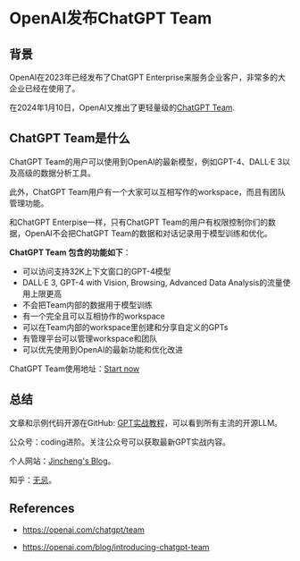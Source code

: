 # OpenAI发布ChatGPT Team

## 背景

OpenAI在2023年已经发布了ChatGPT Enterprise来服务企业客户，非常多的大企业已经在使用了。

在2024年1月10日，OpenAI又推出了更轻量级的[ChatGPT Team](https://openai.com/chatgpt/team).

## ChatGPT Team是什么

ChatGPT Team的用户可以使用到OpenAI的最新模型，例如GPT-4、DALL·E 3以及高级的数据分析工具。

此外，ChatGPT Team用户有一个大家可以互相写作的workspace，而且有团队管理功能。

和ChatGPT Enterpise一样，只有ChatGPT Team的用户有权限控制你们的数据，OpenAI不会把ChatGPT Team的数据和对话记录用于模型训练和优化。

**ChatGPT Team 包含的功能如下**：

- 可以访问支持32K上下文窗口的GPT-4模型
- DALL·E 3, GPT-4 with Vision, Browsing, Advanced Data Analysis的流量使用上限更高
- 不会把Team内部的数据用于模型训练
- 有一个完全且可以互相协作的workspace
- 可以在Team内部的workspace里创建和分享自定义的GPTs
- 有管理平台可以管理workspace和团队
- 可以优先使用到OpenAI的最新功能和优化改进

ChatGPT Team使用地址：[Start now](https://chat.openai.com/#pricing)



## 总结

文章和示例代码开源在GitHub: [GPT实战教程](https://github.com/jincheng9/gpt-tutorial)，可以看到所有主流的开源LLM。

公众号：coding进阶。关注公众号可以获取最新GPT实战内容。

个人网站：[Jincheng's Blog](https://jincheng9.github.io/)。

知乎：[无忌](https://www.zhihu.com/people/thucuhkwuji)。



## References

* https://openai.com/chatgpt/team

* https://openai.com/blog/introducing-chatgpt-team